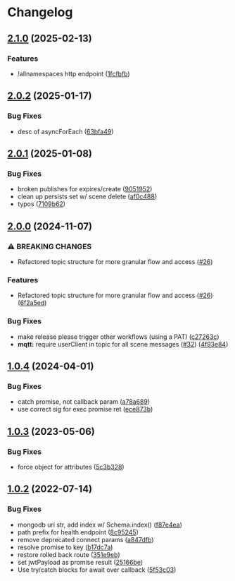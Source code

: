 # Changelog

## [2.1.0](https://github.com/arenaxr/arena-persist/compare/v2.0.2...v2.1.0) (2025-02-13)


### Features

* !allnamespaces http endpoint ([1fcfbfb](https://github.com/arenaxr/arena-persist/commit/1fcfbfb547830b28a5aa232b7a35e5d2413389da))

## [2.0.2](https://github.com/arenaxr/arena-persist/compare/v2.0.1...v2.0.2) (2025-01-17)


### Bug Fixes

* desc of asyncForEach ([63bfa49](https://github.com/arenaxr/arena-persist/commit/63bfa49463413c1170a09fd4378e91f2f29c5a90))

## [2.0.1](https://github.com/arenaxr/arena-persist/compare/v2.0.0...v2.0.1) (2025-01-08)


### Bug Fixes

* broken publishes for expires/create ([9051952](https://github.com/arenaxr/arena-persist/commit/9051952f06f8aa4c73996fc0c13ccf8429b2dc5b))
* clean up persists set w/ scene delete ([af0c488](https://github.com/arenaxr/arena-persist/commit/af0c4881eb379d476d91a76c4b884ce4c3f2825e))
* typos ([7109b62](https://github.com/arenaxr/arena-persist/commit/7109b62d11ce38c4028d796d1b3e05501747ba81))

## [2.0.0](https://github.com/arenaxr/arena-persist/compare/v1.0.4...v2.0.0) (2024-11-07)


### ⚠ BREAKING CHANGES

* Refactored topic structure for more granular flow and access ([#26](https://github.com/arenaxr/arena-persist/issues/26))

### Features

* Refactored topic structure for more granular flow and access ([#26](https://github.com/arenaxr/arena-persist/issues/26)) ([6f2a5ed](https://github.com/arenaxr/arena-persist/commit/6f2a5edd42b232f32b74a3801a458acfad1cabc5))


### Bug Fixes

* make release please trigger other workflows (using a PAT) ([c27263c](https://github.com/arenaxr/arena-persist/commit/c27263c572bdb6ad01cd059d7660e3ee189313f1))
* **mqtt:** require userClient in topic for all scene messages ([#32](https://github.com/arenaxr/arena-persist/issues/32)) ([4f93e84](https://github.com/arenaxr/arena-persist/commit/4f93e84ee7c96b5e7d02ae04589fe2521967aa18))

## [1.0.4](https://github.com/arenaxr/arena-persist/compare/v1.0.3...v1.0.4) (2024-04-01)


### Bug Fixes

* catch promise, not callback param ([a78a689](https://github.com/arenaxr/arena-persist/commit/a78a68925fe33841c422cd30b6afeecdaf2fbc47))
* use correct sig for exec promise ret ([ece873b](https://github.com/arenaxr/arena-persist/commit/ece873b0673e8b94a3175c3d3727cabce3184d49))

## [1.0.3](https://github.com/arenaxr/arena-persist/compare/v1.0.2...v1.0.3) (2023-05-06)


### Bug Fixes

* force object for attributes ([5c3b328](https://github.com/arenaxr/arena-persist/commit/5c3b328b2705e2f41f7da33f31d165eff32664a2))

## [1.0.2](https://github.com/conix-center/arena-persist/compare/v1.0.1...v1.0.2) (2022-07-14)


### Bug Fixes

* mongodb uri str, add index w/ Schema.index() ([f87e4ea](https://github.com/conix-center/arena-persist/commit/f87e4ead86c92008ca06e5fbfbd9a87bad9c84b6))
* path prefix for health endpoint ([8c95245](https://github.com/conix-center/arena-persist/commit/8c95245d0177f34561f31d7c3406d69f605c41da))
* remove deprecated connect params ([a847dfb](https://github.com/conix-center/arena-persist/commit/a847dfbaa182ac849e71dc8fb9380ec246cff79a))
* resolve promise to key ([b17dc7a](https://github.com/conix-center/arena-persist/commit/b17dc7adc2d6fb16f1c9890e45b7ff86e7f9fe53))
* restore rolled back route ([351e9eb](https://github.com/conix-center/arena-persist/commit/351e9eb4e13a71e8eb3dd696df6a3773c306092c))
* set jwtPayload as promise result ([25166be](https://github.com/conix-center/arena-persist/commit/25166bee81fbc79978afa05c2b68472a53c7734a))
* Use try/catch blocks for await over callback ([5f53c03](https://github.com/conix-center/arena-persist/commit/5f53c0341e0e827d47de08ed193e9ab6a0f75bb6))

